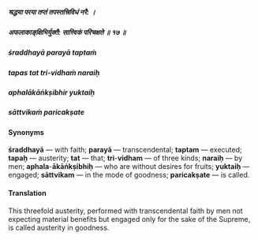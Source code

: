 ##### श्रद्धया परया तप्तं तपस्तत्त्रिविधं नरै: ।
##### अफलाकाङ्‌क्षिभिर्युक्तै: सात्त्विकं परिचक्षते ॥ १७ ॥

##### śraddhayā parayā taptaṁ
##### tapas tat tri-vidhaṁ naraiḥ
##### aphalākāṅkṣibhir yuktaiḥ
##### sāttvikaṁ paricakṣate

#### Synonyms

**śraddhayā** — with faith; **parayā** — transcendental; **taptam** — executed; **tapaḥ** — austerity; **tat** — that; **tri**-**vidham** — of three kinds; **naraiḥ** — by men; **aphala**-**ākāṅkṣibhiḥ** — who are without desires for fruits; **yuktaiḥ** — engaged; **sāttvikam** — in the mode of goodness; **paricakṣate** — is called.

#### Translation

This threefold austerity, performed with transcendental faith by men not expecting material benefits but engaged only for the sake of the Supreme, is called austerity in goodness.